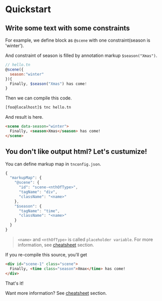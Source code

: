 # Quickstart

## Write some text with some constraints

For example, we define block as `@scene` with one constraint(season is 'winter').

And constraint of season is filled by annotation markup `$season("Xmas")`.

```javascript
// hello.tn
@scene({
  season:"winter"
}){
  Finally, $season("Xmas") has come!
}
```

Then we can compile this code.

```bash
[foo@localhost]$ tnc hello.tn
```

And result is here.

```html
<scene data-season="winter">
  Finally, <season>Xmas</season> has come!
</scene>
```

## You don't like output html? Let's custumize!

You can define markup map in `tnconfig.json`.

```javascript
{
  "markupMap": {
    "@scene": {
      "id": "scene-<nthOfType>",
      "tagName": "div",
      "className": "<name>"
    },
    "$season": {
      "tagName": "time",
      "className": "<name>"
    }
  }
}
```

> `<name>` and `<nthOfType>` is called `placeholder variable`. For more information, see [cheatsheet](https://github.com/tategakibunko/TypeNovel/blob/master/Docs/Cheatsheet.md) section.

If you re-compile this source, you'll get

```html
<div id="scene-1" class="scene">
  Finally, <time class="season">Xmax</time> has come!
</div>
```

That's it!

Want more information?  See [cheatsheet](https://github.com/tategakibunko/TypeNovel/blob/master/Docs/Cheatsheet.md) section.


